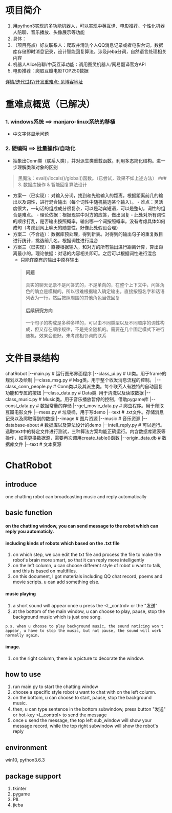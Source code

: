 # 项目简介

1. 用python3实现的多功能机器人，可以实现中英互译、电影推荐、个性化机器人陪聊、音乐播放、头像展示等功能
2. 具体：
3. （项目亮点）好友联系人：爬取并清洗个人QQ消息记录或者电影台词，数据库存储即时消息记录，设计智能回复算法。涉及jieba分词，自然语言处理相关内容
4. 机器人Alice陪聊/中英互译功能：调用图灵机器人/网易翻译官方API
5. 电影推荐：爬取豆瓣电影TOP250数据

[详情/迭代过程/开发重难点: 见博客地址](https://ixneo.github.io/2019/03/10/chatbolt/)

# 重难点概览（已解决）
### 1. windows系统 ==> manjaro-linux系统的移植

- 中文字体显示问题
### 2. 硬编码 ==> 批量操作/自动化
- 抽象出Conn类（联系人类），并对派生类重载函数。利用多态简化结构。进一步理解类和对象的区别
> 黑魔法：eval()/locals()/global()函数。（已尝试，效果不如上述方法）
###　3. 数据库操作 & 智能回复算法设计
  - 方案一（已实现）：对输入分词，找到和先验输入的距离，根据距离前几的输出以及词性，进行混合输出（每个词性中随机挑选某个输入）。
        - 难点：灵活度很大，一句话的组成成分很复杂，可以是动宾短语，可以是整句。词性的组合是难点。
        - 理论依据：根据现实中对方的应答，做出回复
        - 此处对所有词性的顺序打乱，是否输出按照概率，输出哪一个词按照概率。没有考虑具体如何成句（考虑到网上聊天的随意性，好像此处假设合理）
  - 方案二（不合适）：数据库预处理，得到新表。对得到的输出句子的重复数目进行统计，挑选前几名，根据词性进行混合
  - 方案三（已实现）：直接根据输入，和对方的所有输出进行距离计算，算出距离最小的。理论依据：对话的内容相关即可。之后可以根据词性进行混合
      - 只能在原有的输出中原样输出
      > #### 问题
      > 真实的聊天记录不是问答式的，不是单向的，在整个上下文中，问答角色的确立是模糊的。所以很难根据输入确定输出。直接按照名字和话语列表为一行，然后按照周围的其他角色当做回复
      >
      > #### 后续研究方向
      > 一个句子的构成是多种多样的，可以由不同类型以及不同顺序的词性构成，但又存在顺序规律，不是完全随机的。需要在几个固定模式下进行随机，效果会更好。未考虑相邻词的联系
# 文件目录结构

chatRobot
|--main.py    # 运行图形界面程序
|--class_ui.py    # UI类。用于frame的规划以及绘制
|--class_msg.py    # Msg类。用于整个收发消息流程的控制。
|--class_conn_people.py    # Conn类以及其派生类。每个联系人有独特的自动回复功能和专属的按钮
|--class_data.py    # Data类. 用于清洗以及读取数据
|--class_music.py    # Music类。用于音乐播放暂停的控制，借助pygame库
|--const_data.py    # 数据常量的存储
|--get_movie_data.py    # 爬虫程序。用于爬取豆瓣电影文件
|--mess.py    # 垃圾桶，用于写demo
|--text    # .txt文件。存储消息记录以及爬取得到的数据
|--image    # 图片资源
|--music    # 音乐资源
|--database-about    # 数据库以及算法设计的demo
	|--intell_reply.py    # 可以运行。选取text中的特定文件进行测试，三种算法方案均能正确运行。内含数据库建表等操作，如需更换数据源，需要再次调用create_table()函数
 	|--origin_data.db   # 数据库文件
	|--text    # 文本资源

# ChatRobot

## introduce

one chatting robot can broadcasting music and reply automatically

## basic function

#### on the chatting window, you can send message to the robot which can reply you automaticly.

#### including kinds of robots which based on the .txt file

1. on which step, we can edit the txt file and process the file to make the robot's brain more smart, so that it can reply more intelligently
2. on the left column, u can choose different style of robot u want to talk, and this is based on multifiles.
3. on this document, I got materials including QQ chat record, poems and movie scripts. u can add something else.

#### music playing

1. a short sound will appear once u press the <L_control> or the "发送"
2. at the bottom of the main window, u can choose to play, pause, stop the background music which is just one song.

```
p.s. when u choose to play background music, the sound noticing won't appear, u have to stop the music, but not pause, the sound will work normally again.
```

#### image.

1. on the right column, there is a picture to decorate the window. 

## how to use

1. run main.py to start the chatting window
2. choose a specific style robot u want to chat with on the left column.
3. on the bottom, u can choose to start, pause, stop the background music.
4. then, u can type sentence in the bottom subwindow, press button "发送" or hot-key <L_control> to send the message
5. once u send the message, the top left sub_window will show your message record, while the top right subwindow will show the robot's reply

## environment

win10, python3.6.3

## package support

1. tkinter
2. pygame
3. PIL
4. jieba